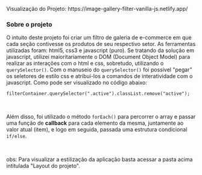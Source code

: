   <p>Visualização do Projeto: https://image-gallery-filter-vanilla-js.netlify.app/</p>
  <h3>Sobre o projeto</h3>
  <p>O intuito deste projeto foi criar um filtro de galeria de e-commerce em que cada seção contivesse os produtos de seu respectivo setor. As ferramentas utilizadas foram: html5, css3 e javascript (puro). Se tratando da solução em javascript, utilizei maioritariamente o DOM (Document Object Model) para realizar as interações com o html e css, sobretudo, utilizando o <code>querySelector()</code>. Com o manuseio do <code>querySelector()</code> foi possível "pegar" os seletores de estilo css e atribuí-los a comandos de interatividade com o javascript. Como pode ser visualizado no código abaixo:</p>


````filterContainer.querySelector(".active").classList.remove("active");````

<br>

<p>Além disso, foi utilizado o método <code>forEach()</code> para percorrer o array e passar uma função de <b>callback</b> para cada elemento da mesma, juntamente ao valor atual (item), e logo em seguida, passada uma estrutura condicional <code>if/else</code>.</p> <br>

obs: Para visualizar a estilização da aplicação basta acessar a pasta acima intitulada "Layout do projeto".</p>


